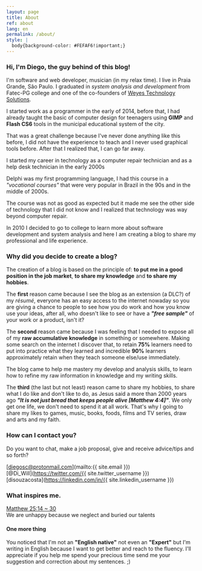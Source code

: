 ```yaml
---
layout: page
title: About
ref: about
lang: en
permalink: /about/
style: |
  body{background-color: #FEFAF6!important;}
---
```

### Hi, I'm **Diego**, the guy behind of this blog!  

I'm software and web developer, musician (in my relax time). I live in Praia Grande, São Paulo.
I graduated in *system analysis and development* from Fatec-PG college and one of the co-founders of [Weyes Technology Solutions](http://weyes.com.br/).  

I started work as a programmer in the early  of 2014, before that, I had already taught the basic of computer design for teenagers using **GIMP** and **Flash CS6** tools in the municipal educational system of the city.  

That was a great challenge because I've never done anything like this before, I did not have the experience to teach and I never used graphical tools before. After that I realized that, I can go far away.  

I started my career in technology as a computer repair technician and as a help desk technician in the early 2000s  

Delphi was my first programming language, I had this course in a *"vocational courses"* that were very popular in Brazil in the 90s and in the middle of 2000s.  

The course was not as good as expected but it made me see the other side of technology that I did not know and I realized that technology was way beyond computer repair.

In 2010 I decided to go to college to learn more about software development and system analysis and here I am creating a blog to share my professional and life experience.

### Why did you decide to create a blog?

The creation of a blog is based on the principle of: **to put me in a good position in the job market**, **to share my knowledge** and **to share my hobbies**.  

The **first** reason came because I see the blog as an extension (a DLC?) of my *résumé*, everyone has an easy access to the internet nowaday so you are giving a chance to people to see how you do work and how you know use your ideas, after all, who doesn't like to see or have a ***"free sample"*** of your work or a product, isn't it?  

The **second** reason came because I was feeling that I needed to expose all of my **raw accumulative knowledge** in something or somewhere. Making some search on the internet I discover that, to retain **75%** learners need to put into practice what they learned and incredible **90%** learners approximately retain when they teach someone else/use immediately.  

The blog came to help me mastery my develop and analysis skills, to learn how to refine my raw information in knowledge and my writing skills.

The **third** (the last but not least) reason came to share my hobbies, to share what I do like and don't like to do, as Jesus said a more than 2000 years ago ***"It is not just bread that keeps people alive [Matthew 4:4]"***. We only get one life, we don't need to spend it at all work. That's why I going to share my likes to games, music, books, foods, films and TV series, draw and arts and my faith.  

### How can I contact you?
Do you want to chat, make a job proposal, give and receive advice/tips and so forth?  

[diegosc@protonmail.com](mailto:{{ site.email }})  
[@Di_Will](https://twitter.com/{{ site.twitter_username }})  
[disouzacosta](https://linkedin.com/in/{{ site.linkedin_username }})  

### What inspires me.
[Matthew 25:14 ~ 30](https://www.biblegateway.com/passage/?search=Matthew+25:14-30)  
We are unhappy because we neglect and buried our talents

#### One more thing
You noticed that I'm not an **"English native"** not even an **"Expert"** but I'm writing in English because I want to get better and reach to the fluency. I'll appreciate if you help me spend your precious time send me your suggestion and correction about my sentences. ;)
